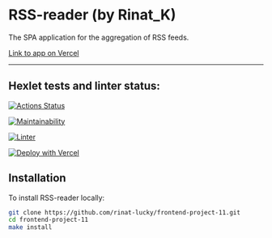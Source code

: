 # RSS-reader (by Rinat_K)

The SPA application for the aggregation of RSS feeds.

[Link to app on Vercel](https://frontend-project-11-three-xi.vercel.app/)

----

## Hexlet tests and linter status:

[![Actions Status](https://github.com/rinat-lucky/frontend-project-11/workflows/hexlet-check/badge.svg)](https://github.com/rinat-lucky/frontend-project-11/actions)

[![Maintainability](https://api.codeclimate.com/v1/badges/67f9c21016144829d6c8/maintainability)](https://codeclimate.com/github/rinat-lucky/frontend-project-11/maintainability)

[![Linter](https://github.com/rinat-lucky/frontend-project-11/actions/workflows/nodejs.yml/badge.svg)](https://github.com/rinat-lucky/frontend-project-11/actions/workflows/nodejs.yml)

[![Deploy with Vercel](https://vercel.com/button)](https://vercel.com/new/clone?repository-url=https%3A%2F%2Fgithub.com%2Frinat-lucky%2Ffrontend-project-11)

## Installation

To install RSS-reader locally:

```sh
git clone https://github.com/rinat-lucky/frontend-project-11.git
cd frontend-project-11
make install
```
